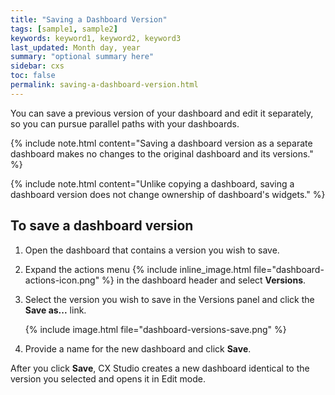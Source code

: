 ```yaml
---
title: "Saving a Dashboard Version"
tags: [sample1, sample2]
keywords: keyword1, keyword2, keyword3
last_updated: Month day, year
summary: "optional summary here"
sidebar: cxs
toc: false
permalink: saving-a-dashboard-version.html
---
```


You can save a previous version of your dashboard and edit it separately, so you can pursue parallel paths with your dashboards.

{% include note.html content="Saving a dashboard version as a separate dashboard makes no changes to the original dashboard and its versions." %}

{% include note.html content="Unlike copying a dashboard, saving a dashboard version does not change ownership of dashboard's widgets." %}

## To save a dashboard version

1. Open the dashboard that contains a version you wish to save.

1. Expand the actions menu {% include inline_image.html file="dashboard-actions-icon.png" %} in the dashboard header and select **Versions**.

1. Select the version you wish to save in the Versions panel and click the **Save as...** link.

   {% include image.html file="dashboard-versions-save.png" %}

1. Provide a name for the new dashboard and click **Save**.

After you click **Save**, CX Studio creates a new dashboard identical to the version you selected and opens it in Edit mode.

